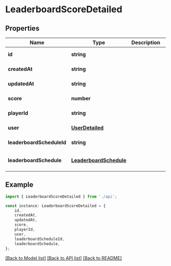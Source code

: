 # LeaderboardScoreDetailed


## Properties

Name | Type | Description | Notes
------------ | ------------- | ------------- | -------------
**id** | **string** |  | [default to undefined]
**createdAt** | **string** |  | [default to undefined]
**updatedAt** | **string** |  | [default to undefined]
**score** | **number** |  | [default to undefined]
**playerId** | **string** |  | [default to undefined]
**user** | [**UserDetailed**](UserDetailed.md) |  | [default to undefined]
**leaderboardScheduleId** | **string** |  | [default to undefined]
**leaderboardSchedule** | [**LeaderboardSchedule**](LeaderboardSchedule.md) |  | [optional] [default to undefined]

## Example

```typescript
import { LeaderboardScoreDetailed } from './api';

const instance: LeaderboardScoreDetailed = {
    id,
    createdAt,
    updatedAt,
    score,
    playerId,
    user,
    leaderboardScheduleId,
    leaderboardSchedule,
};
```

[[Back to Model list]](../README.md#documentation-for-models) [[Back to API list]](../README.md#documentation-for-api-endpoints) [[Back to README]](../README.md)
